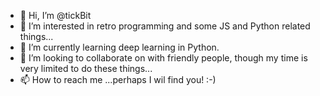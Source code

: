 - 👋 Hi, I’m @tickBit
- 👀 I’m interested in retro programming and some JS and Python related things... 
- 🌱 I’m currently learning deep learning in Python.
- 💞️ I’m looking to collaborate on with friendly people, though my time is very limited to do these things...
- 📫 How to reach me ...perhaps I wil find you! :-)

<!---
tickBit/tickBit is a ✨ special ✨ repository because its `README.md` (this file) appears on your GitHub profile.
You can click the Preview link to take a look at your changes.
--->
